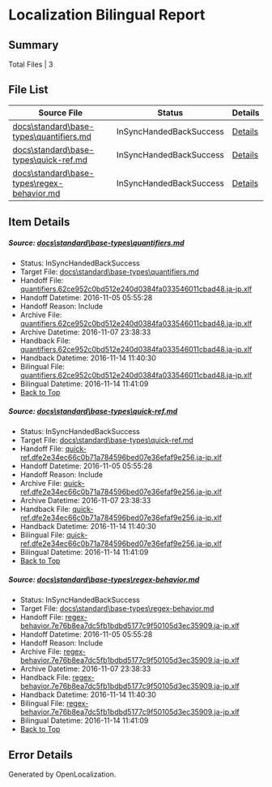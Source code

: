 # <a name='report-top'></a> Localization Bilingual Report

## Summary
 Total Files | 3

## File List
 Source File | Status | Details 
 ----------- | ------ | ------- 
 [docs\standard\base-types\quantifiers.md](https://github.com/dotnet/docs/blob/b20713600d7c3ddc31be5885733a1e8910ede8c6/docs/standard/base-types/quantifiers.md) | InSyncHandedBackSuccess | [Details](#016ee9a4f05fdf36982c5b369780526296b53a7d426)
 [docs\standard\base-types\quick-ref.md](https://github.com/dotnet/docs/blob/b20713600d7c3ddc31be5885733a1e8910ede8c6/docs/standard/base-types/quick-ref.md) | InSyncHandedBackSuccess | [Details](#ff1eef78985f9b5b428f3b696fb267b59f3cb283427)
 [docs\standard\base-types\regex-behavior.md](https://github.com/dotnet/docs/blob/b20713600d7c3ddc31be5885733a1e8910ede8c6/docs/standard/base-types/regex-behavior.md) | InSyncHandedBackSuccess | [Details](#b217b59874ceafbb0e5e410878cc434974c5a863428)

## Item Details
##### <a name='016ee9a4f05fdf36982c5b369780526296b53a7d426'></a> Source: [docs\standard\base-types\quantifiers.md](https://github.com/dotnet/docs/blob/b20713600d7c3ddc31be5885733a1e8910ede8c6/docs/standard/base-types/quantifiers.md)
* Status: InSyncHandedBackSuccess
* Target File: [docs\standard\base-types\quantifiers.md](https://github.com/dotnet/docs.ja-jp/blob/95000134ccd79636fc168d9cb206b6299e529ffc/docs/standard/base-types/quantifiers.md)
* Handoff File: [quantifiers.62ce952c0bd512e240d0384fa033546011cbad48.ja-jp.xlf](https://github.com/dotnet/docs.handoff/blob/6feb2e62dfa8f7292c4fb9984f0e8def6262c3ae/ol-handoff/dotnet/docs.ja-jp/master/ht-p2/quantifiers.62ce952c0bd512e240d0384fa033546011cbad48.ja-jp.xlf)
* Handoff Datetime: 2016-11-05 05:55:28
* Handoff Reason: Include
* Archive File: [quantifiers.62ce952c0bd512e240d0384fa033546011cbad48.ja-jp.xlf](https://github.com/dotnet/docs.handoff/blob/3341537406c1000a32a700475b063b2d6dc460bf/ol-archive/dotnet/docs.ja-jp/master/ht-p2/quantifiers.62ce952c0bd512e240d0384fa033546011cbad48.ja-jp.xlf)
* Archive Datetime: 2016-11-07 23:38:33
* Handback File: [quantifiers.62ce952c0bd512e240d0384fa033546011cbad48.ja-jp.xlf](https://github.com/dotnet/docs.handback/blob/35ba135b3771c1a33cfcd633b9109a93751d633c/ol-handback/dotnet/docs.ja-jp/master/ht-p2/quantifiers.62ce952c0bd512e240d0384fa033546011cbad48.ja-jp.xlf)
* Handback Datetime: 2016-11-14 11:40:30
* Bilingual File: [quantifiers.62ce952c0bd512e240d0384fa033546011cbad48.ja-jp.xlf](https://github.com/dotnet/docs.handback/blob/35ba135b3771c1a33cfcd633b9109a93751d633c/ol-handback/dotnet/docs.ja-jp/master/ht-p2/quantifiers.62ce952c0bd512e240d0384fa033546011cbad48.ja-jp.xlf)
* Bilingual Datetime: 2016-11-14 11:41:09
* [Back to Top](#report-top)

##### <a name='ff1eef78985f9b5b428f3b696fb267b59f3cb283427'></a> Source: [docs\standard\base-types\quick-ref.md](https://github.com/dotnet/docs/blob/b20713600d7c3ddc31be5885733a1e8910ede8c6/docs/standard/base-types/quick-ref.md)
* Status: InSyncHandedBackSuccess
* Target File: [docs\standard\base-types\quick-ref.md](https://github.com/dotnet/docs.ja-jp/blob/95000134ccd79636fc168d9cb206b6299e529ffc/docs/standard/base-types/quick-ref.md)
* Handoff File: [quick-ref.dfe2e34ec66c0b71a784596bed07e36efaf9e256.ja-jp.xlf](https://github.com/dotnet/docs.handoff/blob/6feb2e62dfa8f7292c4fb9984f0e8def6262c3ae/ol-handoff/dotnet/docs.ja-jp/master/ht-p2/quick-ref.dfe2e34ec66c0b71a784596bed07e36efaf9e256.ja-jp.xlf)
* Handoff Datetime: 2016-11-05 05:55:28
* Handoff Reason: Include
* Archive File: [quick-ref.dfe2e34ec66c0b71a784596bed07e36efaf9e256.ja-jp.xlf](https://github.com/dotnet/docs.handoff/blob/3341537406c1000a32a700475b063b2d6dc460bf/ol-archive/dotnet/docs.ja-jp/master/ht-p2/quick-ref.dfe2e34ec66c0b71a784596bed07e36efaf9e256.ja-jp.xlf)
* Archive Datetime: 2016-11-07 23:38:33
* Handback File: [quick-ref.dfe2e34ec66c0b71a784596bed07e36efaf9e256.ja-jp.xlf](https://github.com/dotnet/docs.handback/blob/35ba135b3771c1a33cfcd633b9109a93751d633c/ol-handback/dotnet/docs.ja-jp/master/ht-p2/quick-ref.dfe2e34ec66c0b71a784596bed07e36efaf9e256.ja-jp.xlf)
* Handback Datetime: 2016-11-14 11:40:30
* Bilingual File: [quick-ref.dfe2e34ec66c0b71a784596bed07e36efaf9e256.ja-jp.xlf](https://github.com/dotnet/docs.handback/blob/35ba135b3771c1a33cfcd633b9109a93751d633c/ol-handback/dotnet/docs.ja-jp/master/ht-p2/quick-ref.dfe2e34ec66c0b71a784596bed07e36efaf9e256.ja-jp.xlf)
* Bilingual Datetime: 2016-11-14 11:41:09
* [Back to Top](#report-top)

##### <a name='b217b59874ceafbb0e5e410878cc434974c5a863428'></a> Source: [docs\standard\base-types\regex-behavior.md](https://github.com/dotnet/docs/blob/b20713600d7c3ddc31be5885733a1e8910ede8c6/docs/standard/base-types/regex-behavior.md)
* Status: InSyncHandedBackSuccess
* Target File: [docs\standard\base-types\regex-behavior.md](https://github.com/dotnet/docs.ja-jp/blob/95000134ccd79636fc168d9cb206b6299e529ffc/docs/standard/base-types/regex-behavior.md)
* Handoff File: [regex-behavior.7e76b8ea7dc5fb1bdbd5177c9f50105d3ec35909.ja-jp.xlf](https://github.com/dotnet/docs.handoff/blob/6feb2e62dfa8f7292c4fb9984f0e8def6262c3ae/ol-handoff/dotnet/docs.ja-jp/master/ht-p2/regex-behavior.7e76b8ea7dc5fb1bdbd5177c9f50105d3ec35909.ja-jp.xlf)
* Handoff Datetime: 2016-11-05 05:55:28
* Handoff Reason: Include
* Archive File: [regex-behavior.7e76b8ea7dc5fb1bdbd5177c9f50105d3ec35909.ja-jp.xlf](https://github.com/dotnet/docs.handoff/blob/3341537406c1000a32a700475b063b2d6dc460bf/ol-archive/dotnet/docs.ja-jp/master/ht-p2/regex-behavior.7e76b8ea7dc5fb1bdbd5177c9f50105d3ec35909.ja-jp.xlf)
* Archive Datetime: 2016-11-07 23:38:33
* Handback File: [regex-behavior.7e76b8ea7dc5fb1bdbd5177c9f50105d3ec35909.ja-jp.xlf](https://github.com/dotnet/docs.handback/blob/35ba135b3771c1a33cfcd633b9109a93751d633c/ol-handback/dotnet/docs.ja-jp/master/ht-p2/regex-behavior.7e76b8ea7dc5fb1bdbd5177c9f50105d3ec35909.ja-jp.xlf)
* Handback Datetime: 2016-11-14 11:40:30
* Bilingual File: [regex-behavior.7e76b8ea7dc5fb1bdbd5177c9f50105d3ec35909.ja-jp.xlf](https://github.com/dotnet/docs.handback/blob/35ba135b3771c1a33cfcd633b9109a93751d633c/ol-handback/dotnet/docs.ja-jp/master/ht-p2/regex-behavior.7e76b8ea7dc5fb1bdbd5177c9f50105d3ec35909.ja-jp.xlf)
* Bilingual Datetime: 2016-11-14 11:41:09
* [Back to Top](#report-top)


## Error Details

Generated by OpenLocalization.
